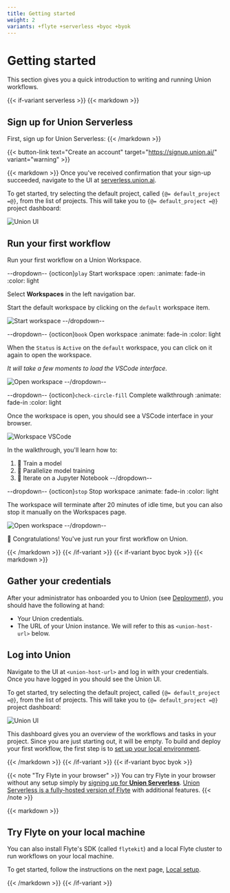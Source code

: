 ```yaml
---
title: Getting started
weight: 2
variants: +flyte +serverless +byoc +byok
---
```


# Getting started

This section gives you a quick introduction to writing and running Union workflows.

{{< if-variant serverless >}}
{{< markdown >}}

## Sign up for Union Serverless

First, sign up for Union Serverless:
{{< /markdown >}}

{{< button-link text="Create an account" target="https://signup.union.ai/" variant="warning" >}}

{{< markdown >}}
Once you've received confirmation that your sign-up succeeded, navigate to
the UI at [serverless.union.ai](https://serverless.union.ai).

To get started, try selecting the default project, called `{@= default_project =@}`, from the list of projects.
This will take you to `{@= default_project =@}` project dashboard:

![Union UI](/_static/images/quick-start/serverless-dashboard.png)

## Run your first workflow

Run your first workflow on a Union Workspace.

--dropdown-- {octicon}`play` Start workspace
:open:
:animate: fade-in
:color: light

Select **Workspaces** in the left navigation bar.

Start the default workspace by clicking on the `default` workspace item.

![Start workspace](/_static/gifs/start-workspace.gif)
--/dropdown--

--dropdown-- {octicon}`book` Open workspace
:animate: fade-in
:color: light

When the `Status` is `Active` on the `default` workspace, you can click on it
again to open the workspace.

_It will take a few moments to load the VSCode interface._

![Open workspace](/_static/gifs/open-workspace.gif)
--/dropdown--

--dropdown-- {octicon}`check-circle-fill` Complete walkthrough
:animate: fade-in
:color: light

Once the workspace is open, you should see a VSCode interface in your browser.

![Workspace VSCode](/_static/images/quick-start/serverless-workspace-vscode.png)

In the walkthrough, you'll learn how to:

1. 🤖 Train a model
2. 🔀 Parallelize model training
3. 📘 Iterate on a Jupyter Notebook
--/dropdown--

--dropdown-- {octicon}`stop` Stop workspace
:animate: fade-in
:color: light

The workspace will terminate after 20 minutes of idle time, but you can also
stop it manually on the Workspaces page.

![Open workspace](/_static/gifs/stop-workspace.gif)
--/dropdown--

🎉 Congratulations! You've just run your first workflow on Union.

{{< /markdown >}}
{{< /if-variant >}}
{{< if-variant byoc byok >}}
{{< markdown >}}

## Gather your credentials

After your administrator has onboarded you to Union (see [Deployment](../../deployment/index.md)), you should have the following at hand:

- Your Union credentials.
- The URL of your Union instance. We will refer to this as `<union-host-url>` below.

## Log into Union

Navigate to the UI at `<union-host-url>` and log in with your credentials.
Once you have logged in you should see the Union UI.

To get started, try selecting the default project, called `{@= default_project =@}`, from the list of projects.
This will take you to `{@= default_project =@}` project dashboard:

![Union UI](/_static/images/quick-start/byoc-dashboard.png)

This dashboard gives you an overview of the workflows and tasks in your project.
Since you are just starting out, it will be empty.
To build and deploy your first workflow, the first step is to [set up your local environment](./local-setup.md).

{{< /markdown >}}
{{< /if-variant >}}
{{< if-variant byoc byok >}}

{{< note "Try Flyte in your browser" >}}
You can try Flyte in your browser without any setup simply by [signing up for **Union Serverless**](https://signup.union.ai/).
[Union Serverless is a fully-hosted version of Flyte](https://docs.union.ai/serverless) with additional features.
{{< /note >}}

{{< markdown >}}
## Try Flyte on your local machine

You can also install Flyte's SDK (called `flytekit`) and a local Flyte cluster to run workflows on your local machine.

To get started, follow the instructions on the next page, [Local setup](./local-setup.md).

{{< /markdown >}}
{{< /if-variant >}}
